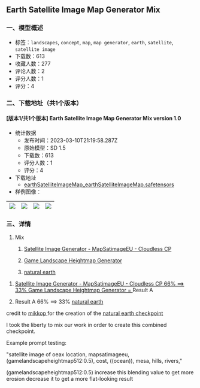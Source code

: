 ## Earth Satellite Image Map Generator Mix
### 一、模型概述

- 标签：`landscapes`, `concept`, `map`, `map generator`, `earth`, `satellite`, `satellite image`
- 下载数：613
- 收藏人数：277
- 评论人数：2
- 评分人数：1
- 评分：4

### 二、下载地址（共1个版本）

#### [版本1/共1个版本] Earth Satellite Image Map Generator Mix version 1.0

- 统计数据
  - 发布时间：2023-03-10T21:19:58.287Z
  - 原始模型：SD 1.5
  - 下载数：613
  - 评分人数：1
  - 评分：4
- 下载地址
  - [earthSatelliteImageMap_earthSatelliteImageMap.safetensors](https://civitai.com/api/download/models/21299)
- 样例图像：

| <img src="https://image.civitai.com/xG1nkqKTMzGDvpLrqFT7WA/97a8c24a-e3a8-46f8-9e37-b5a75605d900/width=450/225775.jpeg" /> | <img src="https://image.civitai.com/xG1nkqKTMzGDvpLrqFT7WA/d00fa3f9-3433-4406-d0cb-80f622493200/width=450/226084.jpeg" /> | <img src="https://image.civitai.com/xG1nkqKTMzGDvpLrqFT7WA/5ffc5f82-c12d-449e-e33c-ce87a288ac00/width=450/225791.jpeg" /> | <img src="https://image.civitai.com/xG1nkqKTMzGDvpLrqFT7WA/483488e2-b2f4-4a85-f630-cd0f4dbb1a00/width=450/225785.jpeg" /> |
| ---- | ---- | ---- | ---- |


### 三、详情
<ol><li><p>Mix</p><ol><li><p><a target="_blank" rel="ugc" href="https://civitai.com/models/17866/satellite-image-generator-mapsatimageeu-cloudless-cp">Satellite Image Generator - MapSatimageEU - Cloudless CP</a></p></li><li><p><a target="_blank" rel="ugc" href="https://civitai.com/models/16826/game-landscape-heightmap-genrator">Game Landscape Heightmap Generator</a></p></li><li><p><a target="_blank" rel="ugc" href="https://civitai.com/models/15697/natural-earth">natural earth</a></p></li></ol></li></ol><p></p><ol><li><p><a target="_blank" rel="ugc" href="https://civitai.com/models/17866/satellite-image-generator-mapsatimageeu-cloudless-cp">Satellite Image Generator - MapSatimageEU - Cloudless CP 66% ==&gt; 33% </a><a target="_blank" rel="ugc" href="https://civitai.com/models/16826/game-landscape-heightmap-genrator">Game Landscape Heightmap Generator = </a>Result A</p></li><li><p>Result A 66% ==&gt; 33% <a target="_blank" rel="ugc" href="https://civitai.com/models/15697/natural-earth">natural earth</a></p></li></ol><p></p><p>credit to <a target="_blank" rel="ugc" href="https://civitai.com/user/mikkop">mikkop </a>for the creation of the <a target="_blank" rel="ugc" href="https://civitai.com/models/15697/natural-earth">natural earth checkpoint</a></p><p>I took the liberty to mix our work in order to create this combined checkpoint.</p><p>Example prompt testing:</p><p>"satellite image of oeax location, mapsatimageeu, (gamelandscapeheightmap512:0.5), cost, ((ocean)), mesa, hills, rivers,"</p><p></p><p>(gamelandscapeheightmap512:0.5) increase this blending value to get more erosion decrease it to get a more flat-looking result</p><p></p><p></p>